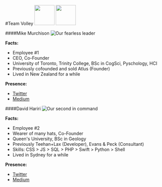 #Team Volley
<a href="#mike-murchison"><img src="https://lh4.googleusercontent.com/-DgVSPN_T0SA/AAAAAAAAAAI/AAAAAAAAAAA/lMdQB0bH9mQ/s128-c-k/photo.jpg" width="64px"></a>
<a href="#david-hariri"><img src="https://lh3.googleusercontent.com/-15DCouwNT5s/AAAAAAAAAAI/AAAAAAAAAAA/O4A3I3KDqTQ/s128-c-k/photo.jpg" width="64px"></a>

####Mike Murchison
![](https://lh4.googleusercontent.com/-DgVSPN_T0SA/AAAAAAAAAAI/AAAAAAAAAAA/lMdQB0bH9mQ/s128-c-k/photo.jpg "Our fearless leader")

**Facts:**
- Employee #1
- CEO, Co-Founder
- University of Toronto, Trinity College, BSc in CogSci, Pyschology, HCI
- Previously cofounded and sold Atlus (Founder)
- Lived in New Zealand for a while

**Presence:**
- [Twitter](https://twitter.com/mimurchison "Mike's Twitter")
- [Medium](https://medium.com/@mimurchison "Mike's Medium")

####David Hariri
![](https://lh3.googleusercontent.com/-15DCouwNT5s/AAAAAAAAAAI/AAAAAAAAAAA/O4A3I3KDqTQ/s128-c-k/photo.jpg "Our second in command")

**Facts:**
- Employee #2
- Wearer of many hats, Co-Founder
- Queen's University, BSc in Geology
- Previously Teehan+Lax (Developer), Evans & Peck (Consultant)
- Skills: CSS > JS > SQL > PHP > Swift > Python > Shell
- Lived in Sydney for a while

**Presence:**
- [Twitter](https://twitter.com/davehariri "David's Twitter")
- [Medium](https://medium.com/@davehariri "David's Medium")

